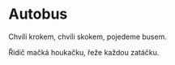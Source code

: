 # Autobus

Chvíli krokem, chvíli skokem,
pojedeme busem.

Řidič mačká houkačku,
řeže každou zatáčku.



